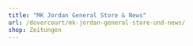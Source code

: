 ```yaml
---
title: "MK Jordan General Store & News"
url: /dovercourt/mk-jordan-general-store-und-news/
shop: Zeitungen
---
```

